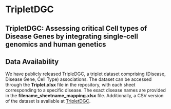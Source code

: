 # TripletDGC
## TripletDGC: Assessing critical Cell types of Disease Genes by integrating single-cell genomics and human genetics
## Data Availability
We have publicly released TripleDGC, a triplet dataset comprising (Disease, Disease Gene, Cell Type) associations. The dataset can be accessed through the **Triplet.xlsx** file in the repository, with each sheet corresponding to a specific disease. The exact disease names are provided in the **filename_sheetname_mapping.xlsx** file. Additionally, a CSV version of the dataset is available at [TripletDGC](https://drive.google.com/file/d/19zT4yZDQMNGHc5cVEcTbC5HniD0OnTzm/view?usp=sharing).


